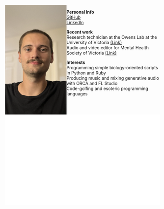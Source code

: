   
<img align="left" src="https://raw.githubusercontent.com/alexpinch/alexpinch.github.io/gh-pages/images/me_2.png" width=200/>
  
**Personal Info**  
[GitHub](https://github.com/alexpinch)  
[LinkedIn](https://www.linkedin.com/in/alexpinch/)  

**Recent work**  
Research technician at the Owens Lab at the University of Victoria [(Link)](https://owensgl.github.io/)  
Audio and video editor for Mental Health Society of Victoria [(Link)](https://www.mhsvictoria.org/)  
			
**Interests**  
Programming simple biology-oriented scripts in Python and Ruby  
Producing music and mixing generative audio with ORCA and FL Studio  
Code-golfing and esoteric programming languages  
  
![](https://raw.githubusercontent.com/alexpinch/github-stats-transparent/output/generated/languages.svg)  
